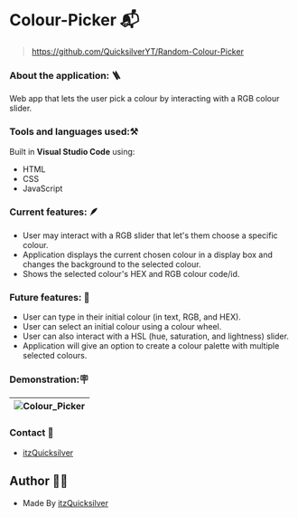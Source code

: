 # Colour-Picker 📬

> https://github.com/QuicksilverYT/Random-Colour-Picker

### About the application: 🪜
Web app that lets the user pick a colour by interacting with a RGB colour slider.

### Tools and languages used:⚒️
Built in **Visual Studio Code** using:
* HTML
* CSS
* JavaScript

### Current features: 🪶
* User may interact with a RGB slider that let's them choose a specific colour.
* Application displays the current chosen colour in a display box and changes the background to the selected colour.
* Shows the selected colour's HEX and RGB colour code/id.

### Future features: 🔮
* User can type in their initial colour (in text, RGB, and HEX).
* User can select an initial colour using a colour wheel.
* User can also interact with a HSL (hue, saturation, and lightness) slider.
* Application will give an option to create a colour palette with multiple selected colours.

### Demonstration:🪧

| ![Colour_Picker](https://github.com/QuicksilverYT/Random-Colour-Picker) |
|:---:|

### Contact 📱
* [itzQuicksilver](https://discord.gg/TaynAW9WXt)

## Author 🧑‍💻

* Made By [itzQuicksilver](https://github.com/QuicksilverYT)




